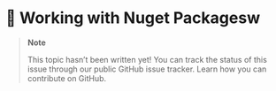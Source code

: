 # 🔧 Working with Nuget Packagesw

> **Note**
> 
> This topic hasn’t been written yet! You can track the status of this issue through our public GitHub issue tracker. Learn how you can contribute on GitHub.
